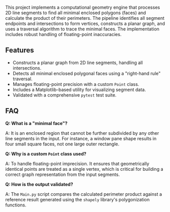 
This project implements a computational geometry engine that processes 2D line segments to find all minimal enclosed polygons (faces) and calculate the product of their perimeters. The pipeline identifies all segment endpoints and intersections to form vertices, constructs a planar graph, and uses a traversal algorithm to trace the minimal faces. The implementation includes robust handling of floating-point inaccuracies.

## Features

-   Constructs a planar graph from 2D line segments, handling all intersections.
-   Detects all minimal enclosed polygonal faces using a "right-hand rule" traversal.
-   Manages floating-point precision with a custom `Point` class.
-   Includes a Matplotlib-based utility for visualizing segment data.
-   Validated with a comprehensive `pytest` test suite.

## FAQ

**Q: What is a "minimal face"?**

A: It is an enclosed region that cannot be further subdivided by any other line segments in the input. For instance, a window pane shape results in four small square faces, not one large outer rectangle.

**Q: Why is a custom `Point` class used?**

A: To handle floating-point imprecision. It ensures that geometrically identical points are treated as a single vertex, which is critical for building a correct graph representation from the input segments.

**Q: How is the output validated?**

A: The `Main.py` script compares the calculated perimeter product against a reference result generated using the `shapely` library's polygonization functions.
